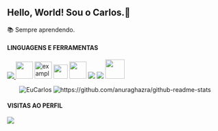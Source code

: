 ## Hello, World! Sou o Carlos.👋
📚 Sempre aprendendo.

#### LINGUAGENS E FERRAMENTAS
<p align="left">
   <a href="#">
    <img src="https://plugins.jetbrains.com/files/631/97630/icon/pluginIcon.svg">
  </a> 
  <img src="https://ludu-assets.s3.amazonaws.com/course-icons/26/urA5bRhIewsQ2LgxuCu2" width="40">
  </a>
    <img src="https://cdn0.iconfinder.com/data/icons/HTML5/256/HTML_Logo.png" alt="example badge" width="40">
  </a> 
 <img src="https://cdn1.iconfinder.com/data/icons/logotypes/32/badge-css-3-256.png" width="33">
  </a> 
 <img src="https://upload.wikimedia.org/wikipedia/commons/thumb/9/99/Unofficial_JavaScript_logo_2.svg/100px-Unofficial_JavaScript_logo_2.svg.png" width="40">
  </a> 
 <img src="https://plugins.jetbrains.com/files/6098/92434/icon/pluginIcon.svg">
  </a>
  <img src="https://github.com/node-red.png?size=40">
  </a>
</a>
  <img src="https://img.stackshare.io/service/3195/thumb_retina_9d19310763171b0d958d23a18b3d7e1c.png" width="45">
  </a>
</p>

<p align="center"><img src="https://github-readme-stats.vercel.app/api?username=eucarlos&count_private=true&show_icons=true&theme=gruvbox" alt="EuCarlos"/> <img src="https://github-readme-stats.vercel.app/api/top-langs/?username=eucarlos&layout=compact" alt="https://github.com/anuraghazra/github-readme-stats"/> </p>

#### VISITAS AO PERFIL
<img src="https://visitor-badge.glitch.me/badge?page_id=eucarlos.eucarlos">
